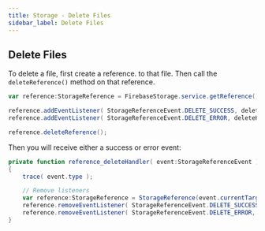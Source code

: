 ```yaml
---
title: Storage - Delete Files
sidebar_label: Delete Files
---
```


## Delete Files

To delete a file, first create a reference. to that file. Then call the `deleteReference()` method on that reference.

```actionscript
var reference:StorageReference = FirebaseStorage.service.getReference().child( "images/test.png" );

reference.addEventListener( StorageReferenceEvent.DELETE_SUCCESS, deleteHandler );
reference.addEventListener( StorageReferenceEvent.DELETE_ERROR, deleteHandler );

reference.deleteReference();
```

Then you will receive either a success or error event:

```actionscript
private function reference_deleteHandler( event:StorageReferenceEvent ):void 
{
	trace( event.type );

	// Remove listeners 
	var reference:StorageReference = StorageReference(event.currentTarget);
	reference.removeEventListener( StorageReferenceEvent.DELETE_SUCCESS, reference_deleteHandler );
	reference.removeEventListener( StorageReferenceEvent.DELETE_ERROR, reference_deleteHandler );
}
```



